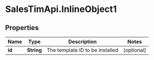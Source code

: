 # SalesTimApi.InlineObject1

## Properties

Name | Type | Description | Notes
------------ | ------------- | ------------- | -------------
**id** | **String** | The template ID to be installed | [optional] 


